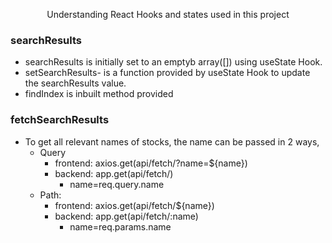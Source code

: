 <p align="center">Understanding React Hooks and states used in this project</p>

### searchResults
- searchResults is initially set to an emptyb array([]) using useState Hook.
- setSearchResults- is a function provided by useState Hook to update the searchResults value.
- findIndex is inbuilt method provided

### fetchSearchResults
- To get all relevant names of stocks, the name can be passed in 2 ways,
  -  Query
      -  frontend: axios.get(api/fetch/?name=${name})
      -  backend: app.get(api/fetch/)
          -  name=req.query.name
  -  Path:
      -  frontend: axios.get(api/fetch/${name})
      -  backend: app.get(api/fetch/:name)
          -  name=req.params.name
